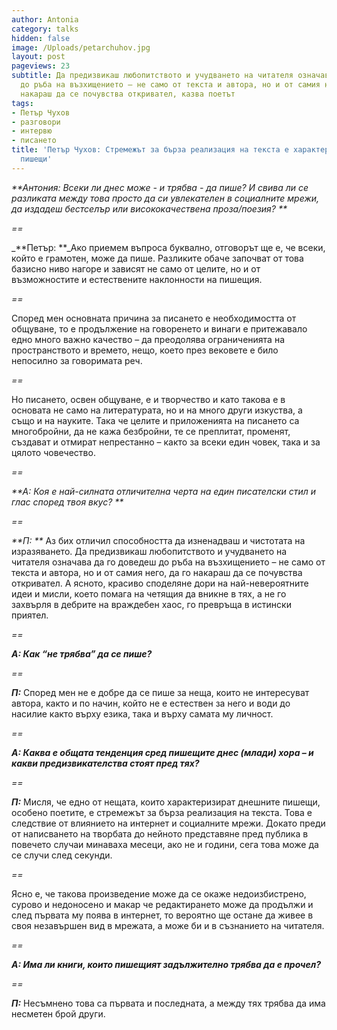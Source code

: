 ```yaml
---
author: Antonia
category: talks
hidden: false
image: /Uploads/petarchuhov.jpg
layout: post
pageviews: 23
subtitle: Да предизвикаш любопитството и учудването на читателя означава да го доведеш
  до ръба на възхищението – не само от текста и автора, но и от самия него, да го
  накараш да се почувства откривател, казва поетът
tags:
- Петър Чухов
- разговори
- интервю
- писането
title: 'Петър Чухов: Стремежът за бърза реализация на текста е характерен за днешните
  пишещи'
---
```


_**Антония: Всеки ли днес може - и трябва - да пише? И свива ли се разликата между това просто да си увлекателен в социалните мрежи, да издадеш бестселър или висококачествена проза/поезия?   **_

_\==_

_**Петър: **_Ако приемем въпроса буквално, отговорът ще е, че всеки, който е грамотен, може да пише. Разликите обаче започват от това базисно ниво нагоре и зависят не само от целите, но и от възможностите и естествените наклонности на пишещия.

_\==_

Според мен основната причина за писането е необходимостта от общуване, то е продължение на говоренето и винаги е притежавало едно много важно качество – да преодолява ограниченията на пространството и времето, нещо, което през вековете е било непосилно за говоримата реч. 

_\==_

Но писането, освен общуване, е и творчество и като такова е в основата не само на литературата, но и на много други изкуства, а също и на науките. Така че целите и приложенията на писането са многобройни, да не кажа безбройни, те се преплитат, променят, създават и отмират непрестанно – както за всеки един човек, така и за цялото човечество.

_\==_

_**А: Коя е най-силната отличителна черта на един писателски стил и глас според твоя вкус? **_

_\==_

_**П: **_ Аз бих отличил способността да изненадваш и чистотата на изразяването. Да предизвикаш любопитството и учудването на читателя означава да го доведеш до ръба на възхищението – не само от текста и автора, но и от самия него, да го накараш да се почувства откривател. А ясното, красиво споделяне дори на най-невероятните идеи и мисли, което помага на четящия да вникне в тях, а не го захвърля в дебрите на враждебен хаос, го превръща в истински приятел.

_\==_

_**А: Как “не трябва” да се пише?**_

_\==_

_**П:**_ Според мен не е добре да се пише за неща, които не интересуват автора, както и по начин, който не е естествен за него и води до насилие както върху езика, така и върху самата му личност. 

_\==_

_**А: Каква е общата тенденция сред пишещите днес (млади) хора – и какви предизвикателства стоят пред тях?**_

_\==_

_**П:**_ Мисля, че едно от нещата, които характеризират днешните пишещи, особено поетите, е стремежът за бърза реализация на текста. Това е следствие от влиянието на интернет и социалните мрежи. Докато преди от написването на творбата до нейното представяне пред публика в повечето случаи минаваха месеци, ако не и години, сега това може да се случи след секунди. 

_\==_

Ясно е, че такова произведение може да се окаже недоизбистрено, сурово и недоносено и макар че редактирането може да продължи и след първата му поява в интернет, то вероятно ще остане да живее в своя незавършен вид в мрежата, а може би и в съзнанието на читателя. 

_\==_

_**А: Има ли книги, които пишещият задължително трябва да е прочел?**_

_\==_

_**П:**_ Несъмнено това са първата и последната, а между тях трябва да има несметен брой други.